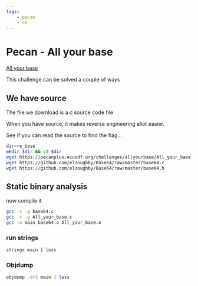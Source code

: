 ```yaml
---
tags:
    - pecan
    - re
---
```


# Pecan - All your base

[All your base](https://pecanplus.ecusdf.org/?page=challenges&challenge=allyourbase)

This challenge can be solved a couple of ways

## We have source

The file we download is a c source code file

When you have source, it makes reverse engineering allot easier.

See if you can read the source to find the flag...

```sh
dir=re_base
mkdir $dir && cd $dir
wget https://pecanplus.ecusdf.org/challenges/allyourbase/All_your_base.c
wget https://github.com/elzoughby/Base64/raw/master/base64.c
wget https://github.com/elzoughby/Base64/raw/master/base64.h
```

## Static binary analysis

now compile it

```sh
gcc -c -g base64.c
gcc -c -g All_your_base.c
gcc -o main base64.o All_your_base.o
```

### run strings

```sh
strings main | less
```

### Objdump

```sh
objdump -drS main | less
```